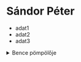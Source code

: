 # Sándor Péter

- adat1  
- adat2  
- adat3  

<details> 
<summary> Bence pömpölője </summary>
  
![EB-pömpölő](https://github.com/user-attachments/assets/5f4c8c11-5f1c-42ff-9d76-cfd3b7e2f3f6) 

</details>   
